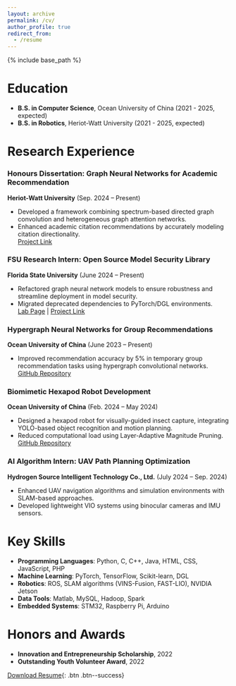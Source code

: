 ```yaml
---
layout: archive
permalink: /cv/
author_profile: true
redirect_from:
  - /resume
---
```


{% include base_path %}

Education
======
* **B.S. in Computer Science**, Ocean University of China (2021 - 2025, expected)  
* **B.S. in Robotics**, Heriot-Watt University (2021 - 2025, expected)  

Research Experience
======
### **Honours Dissertation: Graph Neural Networks for Academic Recommendation**  
**Heriot-Watt University** (Sep. 2024 – Present)  
- Developed a framework combining spectrum-based directed graph convolution and heterogeneous graph attention networks.  
- Enhanced academic citation recommendations by accurately modeling citation directionality.  
[Project Link](https://github.com/juyujing/Graduation-Project)

### **FSU Research Intern: Open Source Model Security Library**  
**Florida State University** (June 2024 – Present)  
- Refactored graph neural network models to ensure robustness and streamline deployment in model security.  
- Migrated deprecated dependencies to PyTorch/DGL environments.  
[Lab Page](https://yushundong.github.io//students/) | [Project Link](https://github.com/GNNIP/GNNIP)

### **Hypergraph Neural Networks for Group Recommendations**  
**Ocean University of China** (June 2023 – Present)  
- Improved recommendation accuracy by 5% in temporary group recommendation tasks using hypergraph convolutional networks.  
[GitHub Repository](https://github.com/juyujing/HyperGCN)

### **Biomimetic Hexapod Robot Development**  
**Ocean University of China** (Feb. 2024 – May 2024)  
- Designed a hexapod robot for visually-guided insect capture, integrating YOLO-based object recognition and motion planning.  
- Reduced computational load using Layer-Adaptive Magnitude Pruning.  
[GitHub Repository](https://github.com/juyujing/Capturer)

### **AI Algorithm Intern: UAV Path Planning Optimization**  
**Hydrogen Source Intelligent Technology Co., Ltd.** (July 2024 – Sep. 2024)  
- Enhanced UAV navigation algorithms and simulation environments with SLAM-based approaches.  
- Developed lightweight VIO systems using binocular cameras and IMU sensors.  

Key Skills
======
* **Programming Languages**: Python, C, C++, Java, HTML, CSS, JavaScript, PHP  
* **Machine Learning**: PyTorch, TensorFlow, Scikit-learn, DGL  
* **Robotics**: ROS, SLAM algorithms (VINS-Fusion, FAST-LIO), NVIDIA Jetson  
* **Data Tools**: Matlab, MySQL, Hadoop, Spark  
* **Embedded Systems**: STM32, Raspberry Pi, Arduino  

Honors and Awards
======
* **Innovation and Entrepreneurship Scholarship**, 2022  
* **Outstanding Youth Volunteer Award**, 2022  

[Download Resume](https://raw.githubusercontent.com/juyujing/juyujing.github.io/master/files/Resume.pdf){: .btn .btn--success}
